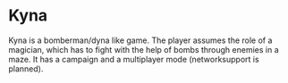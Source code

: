 # Kyna
Kyna is a bomberman/dyna like game. The player assumes the role of a magician, which has to fight with the help of bombs through enemies in a maze. It has a campaign and a multiplayer mode (networksupport is planned).


